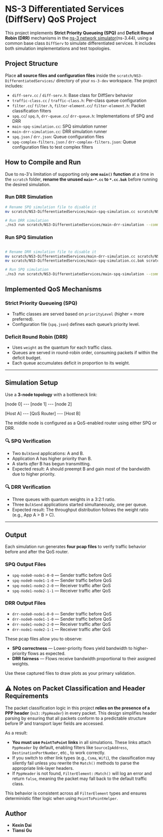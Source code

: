 # NS-3 Differentiated Services (DiffServ) QoS Project

This project implements **Strict Priority Queueing (SPQ)** and **Deficit Round Robin (DRR)** mechanisms in the [ns-3 network simulator](https://www.nsnam.org/)(ns-3.44), using a common base class `DiffServ` to simulate differentiated services. It includes both simulation implementations and test topologies.

## Project Structure

Place **all source files and configuration files** inside the `scratch/NS3-DifferentiatedServices/` directory of your `ns-3-dev` workspace. The project includes:

- `diff-serv.cc` / `diff-serv.h`: Base class for DiffServ behavior
- `traffic-class.cc` / `traffic-class.h`: Per-class queue configuration
- `filter.cc`/ `filter.h`, `filter-element.cc`/ `filter-element.h`: Packet classification filters
- `spq.cc`/ `spq.h`, `drr-queue.cc`/ `drr-queue.h`: Implementations of SPQ and DRR
- `main-spq-simulation.cc`: SPQ simulation runner
- `main-drr-simulation.cc`: DRR simulation runner
- `spq.json` / `drr.json`: Queue configuration files
- `spq-complex-filters.json` / `drr-complex-filters.json`: Queue configuration files to test complex filters

##  How to Compile and Run

Due to ns-3's limitation of supporting only **one `main()` function** at a time in the `scratch` folder, **rename the unused `main-*.cc` to `*.cc.bak`** before running the desired simulation.

### Run DRR Simulation

```bash
# Rename SPQ simulation file to disable it
mv scratch/NS3-DifferentiatedServices/main-spq-simulation.cc scratch/NS3-DifferentiatedServices/main-spq-simulation.cc.bak

# Run DRR simulation
./ns3 run scratch/NS3-DifferentiatedServices/main-drr-simulation --command-template="%s --drrConfig=/path/to/your/drr.json"

```

### Run SPQ Simulation

```bash

# Rename DRR simulation file to disable it
mv scratch/NS3-DifferentiatedServices/main-drr-simulation.cc scratch/NS3-DifferentiatedServices/main-drr-simulation.cc.bak
mv scratch/NS3-DifferentiatedServices/main-spq-simulation.cc.bak scratch/NS3-DifferentiatedServices/main-spq-simulation.cc

# Run SPQ simulation
./ns3 run scratch/NS3-DifferentiatedServices/main-spq-simulation --command-template="%s --spqConfig=/path/to/your/spq.json"
```




##  Implemented QoS Mechanisms

###  Strict Priority Queueing (SPQ)

- Traffic classes are served based on `priorityLevel` (higher = more preferred).
- Configuration file (`spq.json`) defines each queue’s priority level.

###  Deficit Round Robin (DRR)

- Uses `weight` as the quantum for each traffic class.
- Queues are served in round-robin order, consuming packets if within the deficit budget.
- Each queue accumulates deficit in proportion to its weight.

---

##  Simulation Setup

Use a **3-node topology** with a bottleneck link:

[node 0] --- [node 1] --- [node 2]

[Host A] --- [QoS Router] --- [Host B]


The middle node is configured as a QoS-enabled router using either SPQ or DRR.

### 🔍 SPQ Verification

- Two `BulkSend` applications: A and B.
- Application A has higher priority than B.
- A starts *after* B has begun transmitting.
- Expected result: A should preempt B and gain most of the bandwidth due to higher priority.

### 🔍 DRR Verification

- Three queues with quantum weights in a 3:2:1 ratio.
- Three `BulkSend` applications started simultaneously, one per queue.
- Expected result: The throughput distribution follows the weight ratio (e.g., App A > B > C).

---

##  Output

Each simulation run generates **four pcap files** to verify traffic behavior before and after the QoS router.

###  SPQ Output Files

- `spq-node0-node1-0-0` — Sender traffic before QoS
- `spq-node0-node1-1-0` — Sender traffic before QoS
- `spq-node1-node2-2-0` — Receiver traffic after QoS
- `spq-node1-node2-1-1` — Receiver traffic after QoS

###  DRR Output Files

- `drr-node0-node1-0-0` — Sender traffic before QoS
- `drr-node0-node1-1-0` — Sender traffic before QoS
- `drr-node1-node2-2-0` — Receiver traffic after QoS
- `drr-node1-node2-1-1` — Receiver traffic after QoS

These pcap files allow you to observe:

- **SPQ correctness** — Lower-priority flows yield bandwidth to higher-priority flows as expected.
- **DRR fairness** — Flows receive bandwidth proportional to their assigned weights.

Use these captured files to draw plots as your primary validation.

## ⚠️ Notes on Packet Classification and Header Requirements

The packet classification logic in this project **relies on the presence of a PPP header** (`ns3::PppHeader`) in every packet. This design simplifies header parsing by ensuring that all packets conform to a predictable structure before IP and transport layer fields are accessed.

As a result:

- **You must use `PointToPoint` links** in all simulations. These links attach `PppHeader` by default, enabling filters like `SourceIpAddress`, `DestinationPortNumber`, etc., to work correctly.
- If you switch to other link types (e.g., `Csma`, `Wifi`), the classification may silently fail unless you rewrite the `Match()` methods to parse the appropriate link-layer headers.
-  If `PppHeader` is not found, `FilterElement::Match()` will log an error and return `false`, meaning the packet may fall back to the default traffic class.

This behavior is consistent across all `FilterElement` types and ensures deterministic filter logic when using `PointToPointHelper`.


## Author

- **Kexin Dai**
- **Tiansi Gu**

